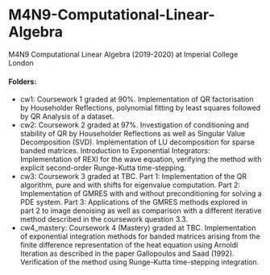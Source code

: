 # M4N9-Computational-Linear-Algebra
M4N9 Computational Linear Algebra (2019-2020) at Imperial College London


#### Folders:
- cw1: Coursework 1 graded at 90%. Implementation of QR factorisation by Householder Reflections, polynomial fitting by least squares followed by QR Analysis of a dataset.
- cw2: Coursework 2 graded at 97%. Investigation of conditioning and stability of QR by Householder Reflections as well as Singular Value Decomposition (SVD). Implementation of LU decomposition for sparse banded matrices. Introduction to Exponential Integrators: Implementation of REXI for the wave equation, verifying the method with explicit second-order Runge-Kutta time-stepping.
- cw3: Coursework 3 graded at TBC. Part 1: Implementation of the QR algorithm, pure and with shifts for eigenvalue computation. Part 2: Implementation of GMRES with and without preconditioning for solving a PDE system. Part 3: Applications of the GMRES methods explored in part 2 to image denoising as well as comparison with a different iterative method described in the coursework question 3.3.
- cw4_mastery: Coursework 4 (Mastery) graded at TBC. Implementation of exponential integration methods for banded matrices arising from the finite difference representation of the heat equation using Arnoldi Iteration as described in the paper Gallopoulos and Saad (1992). Verification of the method using Runge-Kutta time-stepping integration. 
